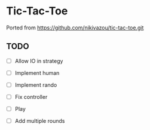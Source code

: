# Tic-Tac-Toe 

Ported from https://github.com/nikivazou/tic-tac-toe.git

## TODO

- [ ] Allow IO in strategy
- [ ] Implement human 
- [ ] Implement rando 
- [ ] Fix controller
- [ ] Play
- [ ] Add multiple rounds


